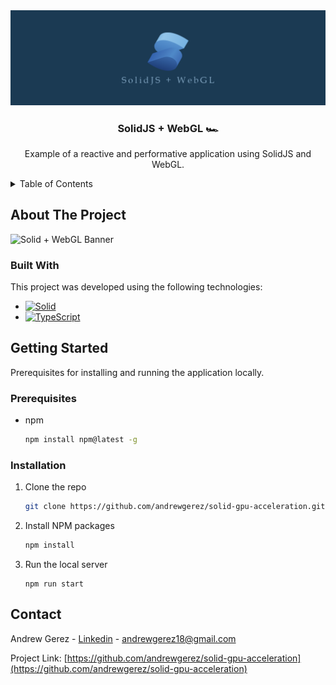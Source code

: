 <div align="center">
  <a href="">
    <img src="public/assets/readme-banner.png" alt="Solid + WebGL Banner">
  </a>
  
  <h3 align="center">SolidJS + WebGL 🏎️</h3>

  <p align="center">
    Example of a reactive and performative application using SolidJS and WebGL.
  </p>
</div>



<details>
  <summary>Table of Contents</summary>
  <ol>
    <li>
      <a href="#about-the-project">About The Project</a>
      <ul>
        <li><a href="#built-with">Built With</a></li>
      </ul>
    </li>
    <li>
      <a href="#getting-started">Getting Started</a>
      <ul>
        <li><a href="#prerequisites">Prerequisites</a></li>
        <li><a href="#installation">Installation</a></li>
      </ul>
    </li>
  </ol>
</details>


## About The Project
<img src="public/assets/readme.png" alt="Solid + WebGL Banner">

### Built With

This project was developed using the following technologies:
* [![Solid][Solid.js]][Solid-url]
* [![TypeScript][TypeScript]][TypeScript-url]


## Getting Started

Prerequisites for installing and running the application locally.

### Prerequisites

* npm
  ```sh
  npm install npm@latest -g
  ```

### Installation

1. Clone the repo
   ```sh
   git clone https://github.com/andrewgerez/solid-gpu-acceleration.git
   ```
2. Install NPM packages
   ```sh
   npm install
   ```
3. Run the local server
   ```
   npm run start
   ```


## Contact

Andrew Gerez - [Linkedin](https://www.linkedin.com/in/andrewgerez/) - andrewgerez18@gmail.com

Project Link: [https://github.com/andrewgerez/solid-gpu-acceleration](https://github.com/andrewgerez/solid-gpu-acceleration)

[Node.js]: https://img.shields.io/badge/Node.js-339933?style=for-the-badge&logo=nodedotjs&logoColor=white
[Node-url]: https://nodejs.org/
[TypeScript]: https://img.shields.io/badge/Typescript-blue?style=for-the-badge&logo=typescript&logoColor=white
[TypeScript-url]: https://www.typescriptlang.org
[Next.js]: https://img.shields.io/badge/next.js-000000?style=for-the-badge&logo=nextdotjs&logoColor=white
[Next-url]: https://nextjs.org/
[React.js]: https://img.shields.io/badge/React-20232A?style=for-the-badge&logo=react&logoColor=61DAFB
[React-url]: https://reactjs.org/
[Solid.js]: https://img.shields.io/badge/Solid.js-136163?style=for-the-badge&logo=solid&logoColor=white
[Solid-url]: https://www.solidjs.com/
[Laravel.com]: https://img.shields.io/badge/Laravel-FF2D20?style=for-the-badge&logo=laravel&logoColor=white
[Laravel-url]: https://laravel.com
